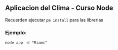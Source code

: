 ## Aplicacion del Clima - Curso Node

Recuerden ejecutar ```pm install``` para las librerias

### Ejemplo:
```
node app -d "Miami"
```
